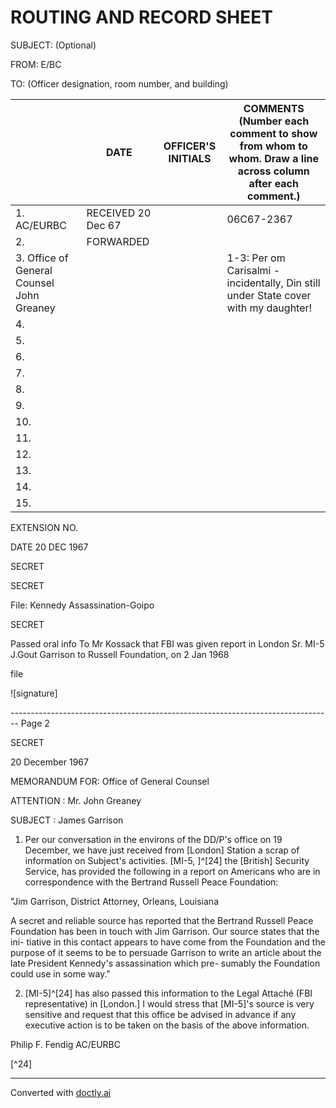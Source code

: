 # ROUTING AND RECORD SHEET

SUBJECT: (Optional)

FROM: E/BC

TO: (Officer designation, room number, and building)

|                                           | DATE               | OFFICER'S INITIALS | COMMENTS (Number each comment to show from whom to whom. Draw a line across column after each comment.) |
| ----------------------------------------- | ------------------ | ------------------ | ------------------------------------------------------------------------------------------------------- |
| 1. AC/EURBC                               | RECEIVED 20 Dec 67 |                    | 06C67-2367                                                                                              |
| 2.                                        | FORWARDED          |                    |                                                                                                         |
| 3. Office of General Counsel John Greaney |                    |                    | 1-3: Per om Carisalmi - incidentally, Din still under State cover with my daughter!                     |
| 4.                                        |                    |                    |                                                                                                         |
| 5.                                        |                    |                    |                                                                                                         |
| 6.                                        |                    |                    |                                                                                                         |
| 7.                                        |                    |                    |                                                                                                         |
| 8.                                        |                    |                    |                                                                                                         |
| 9.                                        |                    |                    |                                                                                                         |
| 10.                                       |                    |                    |                                                                                                         |
| 11.                                       |                    |                    |                                                                                                         |
| 12.                                       |                    |                    |                                                                                                         |
| 13.                                       |                    |                    |                                                                                                         |
| 14.                                       |                    |                    |                                                                                                         |
| 15.                                       |                    |                    |                                                                                                         |


EXTENSION NO.

DATE 20 DEC 1967

SECRET

SECRET

File: Kennedy Assassination-Goipo

SECRET

Passed oral info To Mr Kossack that FBI was given report in London Sr. MI-5 J.Gout Garrison to Russell Foundation, on 2 Jan 1968

file

![signature]


-------------------------------------------------------------------------------- Page 2

SECRET

20 December 1967

MEMORANDUM FOR: Office of General Counsel

ATTENTION : Mr. John Greaney

SUBJECT : James Garrison

1. Per our conversation in the environs of the DD/P's office on 19 December, we have just received from [London] Station a scrap of information on Subject's activities. [MI-5, ]^[24] the [British] Security Service, has provided the following in a report on Americans who are in correspondence with the Bertrand Russell Peace Foundation:

"Jim Garrison, District Attorney, Orleans, Louisiana

A secret and reliable source has reported that the Bertrand Russell Peace Foundation has been in touch with Jim Garrison. Our source states that the ini- tiative in this contact appears to have come from the Foundation and the purpose of it seems to be to persuade Garrison to write an article about the late President Kennedy's assassination which pre- sumably the Foundation could use in some way."

2. [MI-5]^[24] has also passed this information to the Legal Attaché (FBI representative) in [London.] I would stress that [MI-5]'s source is very sensitive and request that this office be advised in advance if any executive action is to be taken on the basis of the above information.

Philip F. Fendig
AC/EURBC

[^24]


---
Converted with [doctly.ai](https://doctly.ai)
